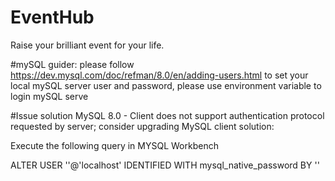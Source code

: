 # EventHub
Raise your brilliant event for your life.

#mySQL guider:
please follow https://dev.mysql.com/doc/refman/8.0/en/adding-users.html to set your local mySQL server user and password, please use environment variable to login mySQL serve

#Issue solution
MySQL 8.0 - Client does not support authentication protocol requested by server; consider upgrading MySQL client solution:

Execute the following query in MYSQL Workbench

ALTER USER '<username>'@'localhost' IDENTIFIED WITH mysql_native_password BY '<userpassword>'
